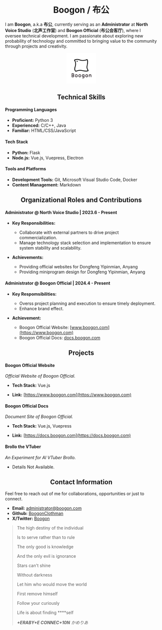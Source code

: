 <h1 align="center">Boogon / 布公</h1>

I am **Boogon**, a.k.a **布公**, currently serving as an **Administrator** at **North Voice Studio** (**北声工作室**) and **Boogon Official** (**布公会客厅**), where I oversee technical development. I am passionate about exploring new probability of technology and committed to bringing value to the community through projects and creativity.

<p align="center">
    <img alt="Boogon.png" src="Boogon.2024.8.png" width="20%">
</p>

<h2 align="center">Technical Skills</h2>

#### Programming Languages

- **Proficient:** Python 3
- **Experienced:** C/C++, Java
- **Familiar:** HTML/CSS/JavaScript

#### Tech Stack

- **Python:** Flask
- **Node.js:** Vue.js, Vuepress, Electron

#### Tools and Platforms

- **Development Tools:** Git, Microsoft Visual Studio Code, Docker
- **Content Management:** Markdown

<h2 align="center">Organizational Roles and Contributions</h2>

#### Administrator @ North Voice Studio | 2023.6 - Present

- **Key Responsibilities:**
    + Collaborate with external partners to drive project commercialization.
    + Manage technology stack selection and implementation to ensure system stability and scalability.

- **Achievements:**
    + Providing official websites for Dongfeng Yipinmian, Anyang
    + Providing miniprogram design for Dongfeng Yipinmian, Anyang

#### Administrator @ Boogon Official | 2024.4 - Present

- **Key Respomsibilities:**
    + Overss project planning and execution to ensure timely deployment.
    + Enhance brand effect.

- **Achievement:**
    + Boogon Official Website: [www.boogon.com](https://www.boogon.com)
    + Boogon Official Docs: [docs.boogon.com](https://docs.boogon.com)

<h2 align="center">Projects</h2>

#### Boogon Official Website

_Official Website of Boogon Official._

- **Tech Stack:** Vue.js

- **Link:** [https://www.boogon.com](https://www.boogon.com)

#### Boogon Official Docs

_Document Site of Boogon Official._

- **Tech Stack:** Vue.js, Vuepress

- **Link:** [https://docs.boogon.com](https://docs.boogon.com)

#### Brollo the VTuber

_An Experiment for AI VTuber Brollo._

- Details Not Available.

<h2 align="center">Contact Information</h2>

Feel free to reach out of me for collaborations, opportunities or just to connect.

- **Email:** [administrator@boogon.com](mailto:administrator@boogon.com)
- **Github:** [BoogonClothman](https://github.com/BoogonClothman)
- **X/Twitter:** [Boogon](https://x.com/BoogonClothman)

> The high destiny of the individual
>
> Is to serve rather than to rule
>
> The only good is knowledge
>
> And the only evil is ignorance
>
> Stars can't shine
>
> Without darkness
>
> Let him who would move the world
>
> First remove himself
>
> Follow your curiously
>
> Life is about finding ****self
>
> _**+ERABY+E CONNEC+10N** かめりあ_
